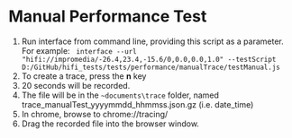 # Manual Performance Test
1. Run interface from command line, providing this script as a parameter.
For example: ` interface --url "hifi://impromedia/-26.4,23.4,-15.6/0,0.0,0.0,1.0" --testScript D:/GitHub/hifi_tests/tests/performance/manualTrace/testManual.js`
1. To create a trace, press the **n** key
1. 20 seconds will be recorded.
1. The file will be in the `~documents\trace` folder, named trace_manualTest_yyyymmdd_hhmmss.json.gz (i.e. date_time)
1. In chrome, browse to chrome://tracing/
1. Drag the recorded file into the browser window.